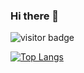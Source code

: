 ### Hi there 👋
![visitor badge](https://visitor-badge.glitch.me/badge?page_id=Rafapp.Rafapp)


[![Top Langs](https://github-readme-stats.vercel.app/api/top-langs/?username=Rafapp&exclude_repo=SJSU-MaterialsEngineering-VR-lab,GlobalGameJam2021-AquaHero,CruzHacks2022-HappyPlace,OfBreadAndButter,SumoTime&layout=compact)](https://github.com/Rafapp/Rafapp)
<!--
**Rafapp/Rafapp** is a ✨ _special_ ✨ repository because its `README.md` (this file) appears on your GitHub profile.

Here are some ideas to get you started:

- 🔭 I’m currently working on ...
- 🌱 I’m currently learning ...
- 👯 I’m looking to collaborate on ...
- 🤔 I’m looking for help with ...
- 💬 Ask me about ...
- 📫 How to reach me: ...
- 😄 Pronouns: ...
- ⚡ Fun fact: ...
-->
